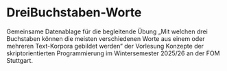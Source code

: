 # DreiBuchstaben-Worte
Gemeinsame Datenablage für die begleitende Übung „Mit welchen drei Buchstaben können die meisten verschiedenen Worte aus einem oder mehreren Text-Korpora gebildet werden“ der Vorlesung Konzepte der skriptorientierten Programmierung im Wintersemester 2025/26 an der FOM Stuttgart.
